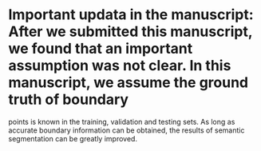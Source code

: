 # Important updata in the manuscript: After we submitted this manuscript, we found that an important assumption was not clear. In this manuscript, we assume the ground truth of boundary 
points is known in the training, validation and testing sets. As long as accurate boundary information can be obtained, the results of semantic segmentation 
can be greatly improved.
